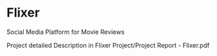 # Flixer
Social Media Platform for Movie Reviews

Project detailed Description in Flixer Project/Project Report - Flixer.pdf
